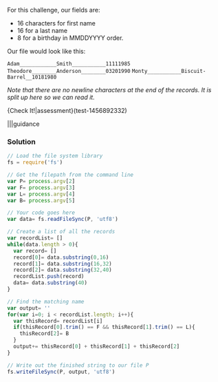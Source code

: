For this challenge, our fields are:
- 16 characters for first name
- 16 for a last name
- 8 for a birthday in MMDDYYYY order.

Our file would look like this:

`Adam____________Smith___________11111985`
`Theodore________Anderson________03201990`
`Monty___________Biscuit-Barrel__10181980`

*Note that there are no newline characters at the end of the records. It is split up here so we can read it.*

{Check It!|assessment}(test-1456892332)

|||guidance
### Solution
```javascript
// Load the file system library
fs = require('fs')             

// Get the filepath from the command line
var P= process.argv[2] 
var F= process.argv[3]
var L= process.argv[4]
var B= process.argv[5]

// Your code goes here
var data= fs.readFileSync(P, 'utf8')

// Create a list of all the records
var recordList= []
while(data.length > 0){
  var record= []
  record[0]= data.substring(0,16)
  record[1]= data.substring(16,32)
  record[2]= data.substring(32,40)
  recordList.push(record)
  data= data.substring(40)
}

// Find the matching name
var output= ''
for(var i=0; i < recordList.length; i++){
  var thisRecord= recordList[i]
  if(thisRecord[0].trim() == F && thisRecord[1].trim() == L){
    thisRecord[2]= B
  }
  output+= thisRecord[0] + thisRecord[1] + thisRecord[2]
}

// Write out the finished string to our file P
fs.writeFileSync(P, output, 'utf8')

```
